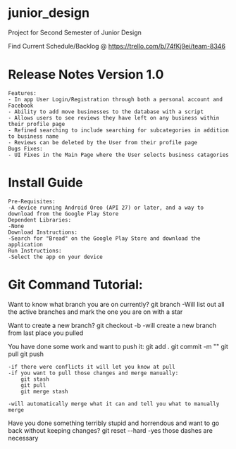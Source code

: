 # junior_design
Project for Second Semester of Junior Design

Find Current Schedule/Backlog @ https://trello.com/b/74fKj9ei/team-8346

# Release Notes Version 1.0
    Features:
    - In app User Login/Registration through both a personal account and Facebook
    - Ability to add move businesses to the database with a script
    - Allows users to see reviews they have left on any business within their profile page
    - Refined searching to include searching for subcategories in addition to business name
    - Reviews can be deleted by the User from their profile page
    Bugs Fixes:
    - UI Fixes in the Main Page where the User selects business catagories

# Install Guide
    Pre-Requisites:
    -A device running Android Oreo (API 27) or later, and a way to download from the Google Play Store
    Dependent Libraries:
    -None
    Download Instructions:
    -Search for "Bread" on the Google Play Store and download the application
    Run Instructions:
    -Select the app on your device
    

# Git Command Tutorial:

Want to know what branch you are on currently?
    git branch
    -Will list out all the active branches and mark the one you are on with a star

Want to create a new branch?
    git checkout -b <branchname>
    -will create a new branch from last place you pulled

You have done some work and want to push it:
    git add .
    git commit -m "<insert message here>"
    git pull
    git push

    -if there were conflicts it will let you know at pull
    -if you want to pull those changes and merge manually:
        git stash
        git pull
        git merge stash

    -will automatically merge what it can and tell you what to manually merge

Have you done something terribly stupid and horrendous and want to go back without keeping changes?
    git reset --hard
    -yes those dashes are necessary
